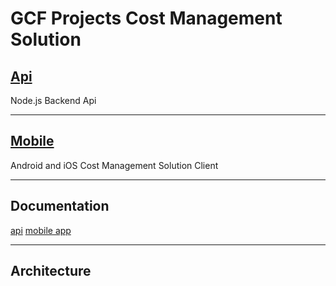 # GCF Projects Cost Management Solution

## [Api](./app/node_api/README.md)
Node.js Backend Api 
___

## [Mobile](./app/mobile/README.md)
Android and iOS Cost Management Solution Client
___

## Documentation
[api](./app/node_api/README.md)
[mobile app](./docs/api/README.md)
___

## Architecture
